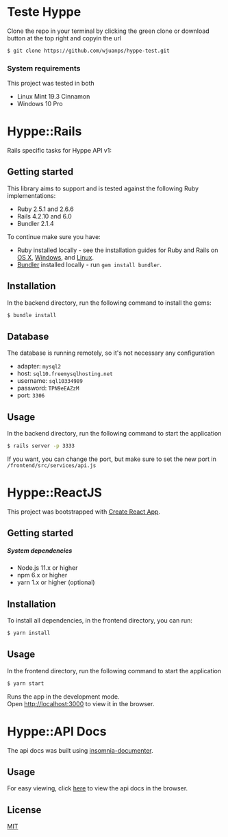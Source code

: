 # Teste Hyppe

Clone the repo in your terminal by clicking the green clone or download button at the top right and copyin the url

```sh
$ git clone https://github.com/wjuanps/hyppe-test.git
```

### System requirements

This project was tested in both

* Linux Mint 19.3 Cinnamon
* Windows 10 Pro

# Hyppe::Rails

Rails specific tasks for Hyppe API v1:

## Getting started

This library aims to support and is tested against the following Ruby implementations:

* Ruby 2.5.1 and 2.6.6
* Rails 4.2.10 and 6.0
* Bundler 2.1.4

To continue make sure you have:

* Ruby installed locally - see the installation guides for Ruby and Rails on [OS X](http://guides.railsgirls.com/install#setup-for-os-x), [Windows](http://guides.railsgirls.com/install#setup-for-windows), and [Linux](http://guides.railsgirls.com/install#setup-for-linux).
* [Bundler](https://bundler.io/) installed locally - run `gem install bundler`.

## Installation

In the backend directory, run the following command to install the gems:

```sh
$ bundle install
```

## Database

The database is running remotely, so it's not necessary any configuration

* adapter: `mysql2`
* host: `sql10.freemysqlhosting.net`
* username: `sql10334989`
* password: `TPN9eEAZzM`
* port: `3306`

## Usage

In the backend directory, run the following command to start the application

```sh
$ rails server -p 3333
```

If you want, you can change the port, but make sure to set the new port in `/frontend/src/services/api.js`


# Hyppe::ReactJS

This project was bootstrapped with [Create React App](https://github.com/facebook/create-react-app).

## Getting started

##### System dependencies

* Node.js 11.x or higher
* npm 6.x or higher
* yarn 1.x or higher (optional)

## Installation

To install all dependencies, in the frontend directory, you can run:

```sh
$ yarn install
```

## Usage

In the frontend directory, run the following command to start the application

```sh
$ yarn start
```

Runs the app in the development mode.<br />
Open [http://localhost:3000](http://localhost:3000) to view it in the browser.

# Hyppe::API Docs

The api docs was built using [insomnia-documenter](https://www.npmjs.com/package/insomnia-documenter).

## Usage

For easy viewing, click [here](https://wjuan-ps.000webhostapp.com/) to view the api docs in the browser.

## License
[MIT](https://choosealicense.com/licenses/mit/)
